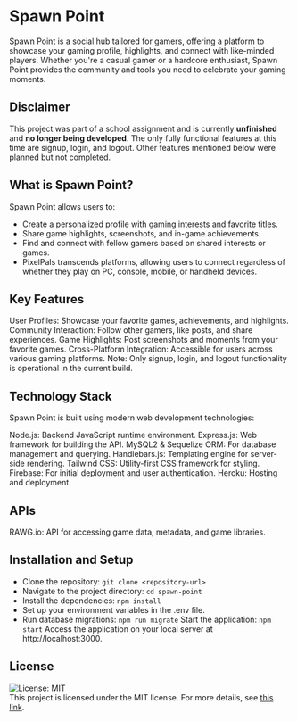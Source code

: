 # Spawn Point
Spawn Point is a social hub tailored for gamers, offering a platform to showcase your gaming profile, highlights, and connect with like-minded players. Whether you're a casual gamer or a hardcore enthusiast, Spawn Point provides the community and tools you need to celebrate your gaming moments.

## Disclaimer
This project was part of a school assignment and is currently **unfinished** and **no longer being developed**. The only fully functional features at this time are signup, login, and logout. Other features mentioned below were planned but not completed.

## What is Spawn Point?
Spawn Point allows users to:
- Create a personalized profile with gaming interests and favorite titles.
- Share game highlights, screenshots, and in-game achievements.
- Find and connect with fellow gamers based on shared interests or games.
- PixelPals transcends platforms, allowing users to connect regardless of whether they play on PC, console, mobile, or handheld devices.

## Key Features
User Profiles: Showcase your favorite games, achievements, and highlights.
Community Interaction: Follow other gamers, like posts, and share experiences.
Game Highlights: Post screenshots and moments from your favorite games.
Cross-Platform Integration: Accessible for users across various gaming platforms.
Note: Only signup, login, and logout functionality is operational in the current build.

## Technology Stack
Spawn Point is built using modern web development technologies:

Node.js: Backend JavaScript runtime environment.
Express.js: Web framework for building the API.
MySQL2 & Sequelize ORM: For database management and querying.
Handlebars.js: Templating engine for server-side rendering.
Tailwind CSS: Utility-first CSS framework for styling.
Firebase: For initial deployment and user authentication.
Heroku: Hosting and deployment.

## APIs 
RAWG.io: API for accessing game data, metadata, and game libraries.

## Installation and Setup
- Clone the repository:
`git clone <repository-url>`
- Navigate to the project directory:
`cd spawn-point`
- Install the dependencies:
`npm install`
- Set up your environment variables in the .env file.
- Run database migrations:
`npm run migrate`
Start the application:
`npm start`
Access the application on your local server at http://localhost:3000.

## License
![License: MIT](https://img.shields.io/badge/License-MIT-yellow.svg) <br/>
This project is licensed under the MIT license. For more details, see [this link](https://opensource.org/licenses/MIT).
